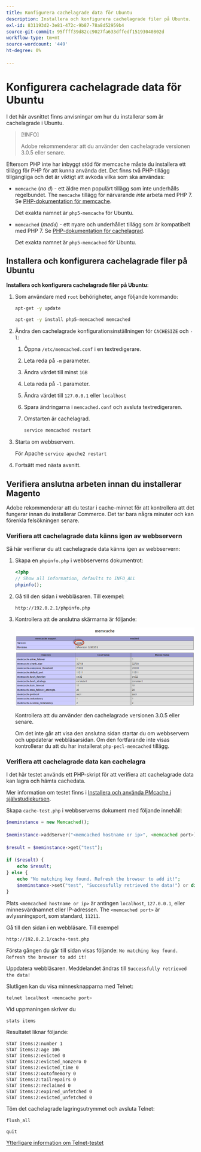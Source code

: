 ```yaml
---
title: Konfigurera cachelagrade data för Ubuntu
description: Installera och konfigurera cachelagrade filer på Ubuntu.
exl-id: 831193d2-3e81-472c-9b87-78a8d52959b4
source-git-commit: 95ffff39d82cc9027fa633dffedf15193040802d
workflow-type: tm+mt
source-wordcount: '449'
ht-degree: 0%

---
```


# Konfigurera cachelagrade data för Ubuntu

I det här avsnittet finns anvisningar om hur du installerar som är cachelagrade i Ubuntu.

>[!INFO]
>
>Adobe rekommenderar att du använder den cachelagrade versionen 3.0.5 eller senare.

Eftersom PHP inte har inbyggt stöd för memcache måste du installera ett tillägg för PHP för att kunna använda det. Det finns två PHP-tillägg tillgängliga och det är viktigt att avkoda vilka som ska användas:

- `memcache` (_no d_) - ett äldre men populärt tillägg som inte underhålls regelbundet.
The `memcache` tillägg för närvarande _inte_ arbeta med PHP 7. Se [PHP-dokumentation för memcache](https://www.php.net/manual/en/book.memcache.php).

   Det exakta namnet är `php5-memcache` för Ubuntu.

- `memcached` (_med`d`_) - ett nyare och underhållet tillägg som är kompatibelt med PHP 7. Se [PHP-dokumentation för cachelagrad](https://www.php.net/manual/en/book.memcached.php).

   Det exakta namnet är `php5-memcached` för Ubuntu.

## Installera och konfigurera cachelagrade filer på Ubuntu

**Installera och konfigurera cachelagrade filer på Ubuntu**:

1. Som användare med `root` behörigheter, ange följande kommando:

   ```bash
   apt-get -y update
   ```

   ```bash
   apt-get -y install php5-memcached memcached
   ```

1. Ändra den cachelagrade konfigurationsinställningen för `CACHESIZE` och `-l`:

   1. Öppna `/etc/memcached.conf` i en textredigerare.
   1. Leta reda på `-m` parameter.
   1. Ändra värdet till minst `1GB`
   1. Leta reda på `-l` parameter.
   1. Ändra värdet till `127.0.0.1` eller `localhost`
   1. Spara ändringarna i `memcached.conf` och avsluta textredigeraren.
   1. Omstarten är cachelagrad.

      ```bash
      service memcached restart
      ```

1. Starta om webbservern.

   För Apache `service apache2 restart`

1. Fortsätt med nästa avsnitt.

## Verifiera anslutna arbeten innan du installerar Magento

Adobe rekommenderar att du testar i cache-minnet för att kontrollera att det fungerar innan du installerar Commerce. Det tar bara några minuter och kan förenkla felsökningen senare.

### Verifiera att cachelagrade data känns igen av webbservern

Så här verifierar du att cachelagrade data känns igen av webbservern:

1. Skapa en `phpinfo.php` i webbserverns dokumentrot:

   ```php
   <?php
   // Show all information, defaults to INFO_ALL
   phpinfo();
   ```

1. Gå till den sidan i webbläsaren. Till exempel:

   ```http
   http://192.0.2.1/phpinfo.php
   ```

1. Kontrollera att de anslutna skärmarna är följande:

   ![Bekräfta att cachelagrade data känns igen av webbservern](../../assets/configuration/memcache.png)

   Kontrollera att du använder den cachelagrade versionen 3.0.5 eller senare.

   Om det inte går att visa den anslutna sidan startar du om webbservern och uppdaterar webbläsarsidan. Om den fortfarande inte visas kontrollerar du att du har installerat `php-pecl-memcached` tillägg.

### Verifiera att cachelagrade data kan cachelagra

I det här testet används ett PHP-skript för att verifiera att cachelagrade data kan lagra och hämta cachedata.

Mer information om testet finns i [Installera och använda PMcache i självstudiekursen](https://www.digitalocean.com/community/tutorials/how-to-install-and-use-memcache-on-ubuntu-14-04).

Skapa `cache-test.php` i webbserverns dokument med följande innehåll:

```php
$meminstance = new Memcached();

$meminstance->addServer("<memcached hostname or ip>", <memcached port>);

$result = $meminstance->get("test");

if ($result) {
    echo $result;
} else {
    echo "No matching key found. Refresh the browser to add it!";
    $meminstance->set("test", "Successfully retrieved the data!") or die("Could not save anything to memcached...");
}
```

Plats `<memcached hostname or ip>` är antingen `localhost`, `127.0.0.1`, eller minnesvärdnamnet eller IP-adressen. The `<memcached port>` är avlyssningsport, som standard, `11211`.

Gå till den sidan i en webbläsare. Till exempel

```http
http://192.0.2.1/cache-test.php
```

Första gången du går till sidan visas följande: `No matching key found. Refresh the browser to add it!`

Uppdatera webbläsaren. Meddelandet ändras till `Successfully retrieved the data!`

Slutligen kan du visa minnesknapparna med Telnet:

```bash
telnet localhost <memcache port>
```

Vid uppmaningen skriver du

```shell
stats items
```

Resultatet liknar följande:

```terminal
STAT items:2:number 1
STAT items:2:age 106
STAT items:2:evicted 0
STAT items:2:evicted_nonzero 0
STAT items:2:evicted_time 0
STAT items:2:outofmemory 0
STAT items:2:tailrepairs 0
STAT items:2:reclaimed 0
STAT items:2:expired_unfetched 0
STAT items:2:evicted_unfetched 0
```

Töm det cachelagrade lagringsutrymmet och avsluta Telnet:

```shell
flush_all
```

```shell
quit
```

[Ytterligare information om Telnet-testet](https://darkcoding.net/software/memcached-list-all-keys/)
